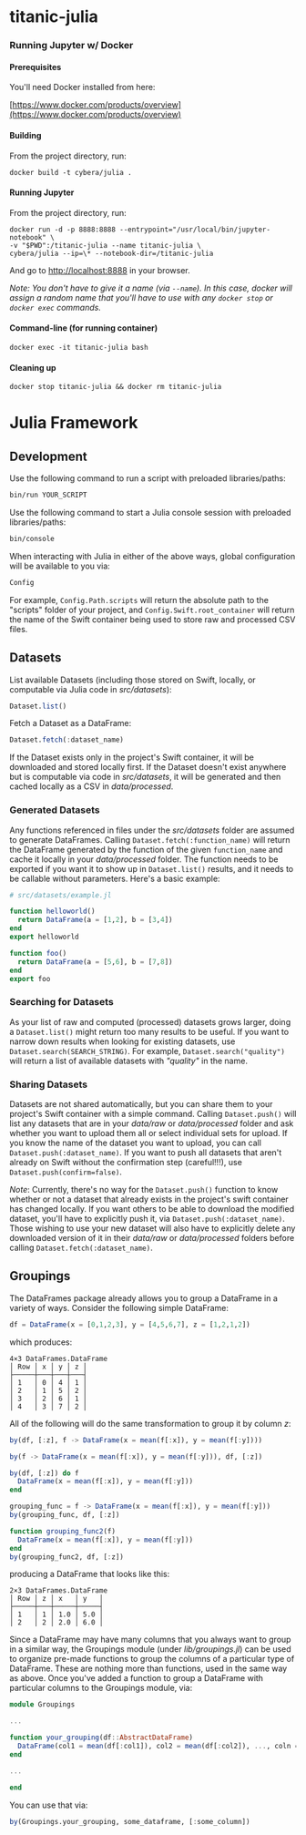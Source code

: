# titanic-julia

### Running Jupyter w/ Docker

#### Prerequisites

You'll need Docker installed from here: 

[https://www.docker.com/products/overview](https://www.docker.com/products/overview)

#### Building

From the project directory, run:

```
docker build -t cybera/julia .
```

#### Running Jupyter

From the project directory, run:

```
docker run -d -p 8888:8888 --entrypoint="/usr/local/bin/jupyter-notebook" \
-v "$PWD":/titanic-julia --name titanic-julia \
cybera/julia --ip=\* --notebook-dir=/titanic-julia
```

And go to [http://localhost:8888](http://localhost:8888) in your browser.

*Note: You don't have to give it a name (via `--name`). In this case, docker
will assign a random name that you'll have to use with any `docker stop` or 
`docker exec` commands.*

#### Command-line (for running container)

```
docker exec -it titanic-julia bash
```

#### Cleaning up

```
docker stop titanic-julia && docker rm titanic-julia
```

# Julia Framework

## Development

Use the following command to run a script with preloaded libraries/paths:

```bash
bin/run YOUR_SCRIPT
```

Use the following command to start a Julia console session with preloaded libraries/paths:

```bash
bin/console
```

When interacting with Julia in either of the above ways, global configuration will be available to you via:

```julia
Config
```

For example, `Config.Path.scripts` will return the absolute path to the "scripts" folder of your project, and `Config.Swift.root_container` will return the name of the Swift container being used to store raw and processed CSV files.

## Datasets

List available Datasets (including those stored on Swift, locally, or computable via Julia code in *src/datasets*):

```julia
Dataset.list()
```

Fetch a Dataset as a DataFrame:

```julia
Dataset.fetch(:dataset_name)
```

If the Dataset exists only in the project's Swift container, it will be downloaded and stored locally first. If the Dataset doesn't exist anywhere but is computable via code in *src/datasets*, it will be generated and then cached locally as a CSV in *data/processed*.

### Generated Datasets

Any functions referenced in files under the *src/datasets* folder are assumed to generate DataFrames. Calling `Dataset.fetch(:function_name)` will return the DataFrame generated by the function of the given `function_name` and cache it locally in your *data/processed* folder. The function needs to be exported if you want it to show up in `Dataset.list()` results, and it needs to be callable without parameters. Here's a basic example:

```julia
# src/datasets/example.jl

function helloworld()
  return DataFrame(a = [1,2], b = [3,4])
end
export helloworld 

function foo()
  return DataFrame(a = [5,6], b = [7,8])
end
export foo
```

### Searching for Datasets

As your list of raw and computed (processed) datasets grows larger, doing a `Dataset.list()` might return too many results to be useful. If you want to narrow down results when looking for existing datasets, use `Dataset.search(SEARCH_STRING)`. For example, `Dataset.search("quality")` will return a list of available datasets with *"quality"* in the name.

### Sharing Datasets

Datasets are not shared automatically, but you can share them to your project's Swift container with a simple command. Calling `Dataset.push()` will list any datasets that are in your *data/raw* or *data/processed* folder and ask whether you want to upload them all or select individual sets for upload. If you know the name of the dataset you want to upload, you can call `Dataset.push(:dataset_name)`. If you want to push all datasets that aren't already on Swift without the confirmation step (careful!!!), use `Dataset.push(confirm=false)`.

*Note*: Currently, there's no way for the `Dataset.push()` function to know whether or not a dataset that already exists in the project's swift container has changed locally. If you want others to be able to download the modified dataset, you'll have to explicitly push it, via `Dataset.push(:dataset_name)`. Those wishing to use your new dataset will also have to explicitly delete any downloaded version of it in their *data/raw* or *data/processed* folders before calling `Dataset.fetch(:dataset_name)`.       

## Groupings

The DataFrames package already allows you to group a DataFrame in a variety of ways. Consider the following simple DataFrame:

```julia
df = DataFrame(x = [0,1,2,3], y = [4,5,6,7], z = [1,2,1,2])
```

which produces:

```
4×3 DataFrames.DataFrame
│ Row │ x │ y │ z │
├─────┼───┼───┼───┤
│ 1   │ 0 │ 4 │ 1 │
│ 2   │ 1 │ 5 │ 2 │
│ 3   │ 2 │ 6 │ 1 │
│ 4   │ 3 │ 7 │ 2 │
```

All of the following will do the same transformation to group it by column *z*:

```julia
by(df, [:z], f -> DataFrame(x = mean(f[:x]), y = mean(f[:y])))

by(f -> DataFrame(x = mean(f[:x]), y = mean(f[:y])), df, [:z])

by(df, [:z]) do f
  DataFrame(x = mean(f[:x]), y = mean(f[:y]))
end

grouping_func = f -> DataFrame(x = mean(f[:x]), y = mean(f[:y]))
by(grouping_func, df, [:z])

function grouping_func2(f)
  DataFrame(x = mean(f[:x]), y = mean(f[:y]))
end
by(grouping_func2, df, [:z])
```

producing a DataFrame that looks like this:

```
2×3 DataFrames.DataFrame
│ Row │ z │ x   │ y   │
├─────┼───┼─────┼─────┤
│ 1   │ 1 │ 1.0 │ 5.0 │
│ 2   │ 2 │ 2.0 │ 6.0 │
```

Since a DataFrame may have many columns that you always want to group in a similar way, the Groupings module (under *lib/groupings.jl*) can be used to organize pre-made functions to group the columns of a particular type of DataFrame. These are nothing more than functions, used in the same way as above. Once you've added a function to group a DataFrame with particular columns to the Groupings module, via:

```julia
module Groupings

...

function your_grouping(df::AbstractDataFrame)
  DataFrame(col1 = mean(df[:col1]), col2 = mean(df[:col2]), ..., coln = mean(df[:coln]))
end

...

end
```

You can use that via:

```julia
by(Groupings.your_grouping, some_dataframe, [:some_column])
```